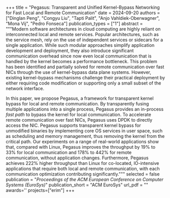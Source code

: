 +++
title = "Pegasus: Transparent and Unified Kernel-Bypass Networking for Fast Local and Remote Communication"
date = 2024-09-20
authors = ["Dinglan Peng", "Congyu Liu", "Tapti Palit", "Anjo Vahldiek-Oberwagner", "Mona Vij", "Pedro Fonseca"]
publication_types = ["1"]
abstract = """Modern software architectures in cloud computing are highly reliant
on interconnected local and remote services.
Popular architectures, such as the service mesh,
rely on the use of independent services or sidecars for
a single application. While such modular approaches
simplify application development and deployment,
they also introduce significant communication overhead since
now even local communication that is handled by the kernel
becomes a performance bottleneck. This problem has been
identified and partially solved for remote communication over
fast NICs through the use of kernel-bypass data plane systems.
However, existing kernel-bypass
mechanisms challenge their practical deployment by either
requiring code modification or supporting only a small subset of the network
interface.

In this paper, we propose Pegasus, a framework for transparent
kernel bypass for local and remote communication.
By transparently fusing multiple applications into a single
process, Pegasus provides an in-process *fast path* to
bypass the kernel for local communication.
To accelerate remote communication over fast NICs, Pegasus
uses DPDK to directly access the NIC.
Pegasus supports transparent kernel bypass
for unmodified binaries by implementing core OS services in user space, such
as scheduling and memory management, thus
removing the kernel from the critical path.
Our experiments on a range of real-world applications show that,
compared with Linux,
Pegasus improves the throughput
by 19% to 33% for local communication
and 178% to 442% for remote communication,
without application changes.
Furthermore, Pegasus achieves 222% higher
throughput than Linux for co-located, IO-intensive applications that
require both local and remote communication, with each communication
optimization contributing significantly."""
selected = false
publication = "*Proceedings of the ACM European Conference on Computer Systems (EuroSys)*"
publication_short = "ACM EuroSys"
url_pdf = ""
awards=''
projects=["erim"]
+++